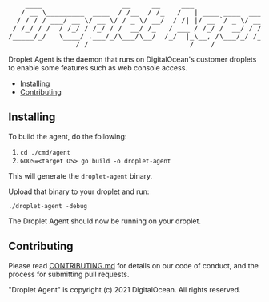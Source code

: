 <pre>
    ____                   __     __     ___                    __ 
   / __ \_________  ____  / /__  / /_   /   | ____ ____  ____  / /_
  / / / / ___/ __ \/ __ \/ / _ \/ __/  / /| |/ __ `/ _ \/ __ \/ __/
 / /_/ / /  / /_/ / /_/ / /  __/ /_   / ___ / /_/ /  __/ / / / /_  
/_____/_/   \____/ .___/_/\___/\__/  /_/  |_\__, /\___/_/ /_/\__/  
                /_/                        /____/                  
</pre>

Droplet Agent is the daemon that runs on DigitalOcean's customer droplets to enable some features such as web console access.

* [Installing](#installing)
* [Contributing](#contributing)

## Installing

To build the agent, do the following:
1. `cd ./cmd/agent`
2. `GOOS=<target OS> go build -o droplet-agent`

This will generate the `droplet-agent` binary. 

Upload that binary to your droplet and run:

`./droplet-agent -debug`

The Droplet Agent should now be running on your droplet.

## Contributing

Please read [CONTRIBUTING.md](CONTRIBUTING.md) for details on our code of conduct, and the process for submitting pull requests.

"Droplet Agent" is copyright (c) 2021 DigitalOcean. All rights reserved.
